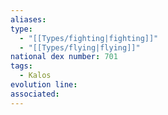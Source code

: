 ```yaml
---
aliases: 
type:
  - "[[Types/fighting|fighting]]"
  - "[[Types/flying|flying]]"
national dex number: 701
tags:
  - Kalos
evolution line: 
associated:
---
```

